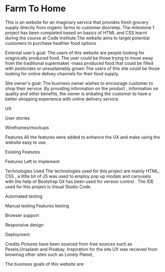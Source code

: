 # Farm To Home
 This is an website for an imaginary service that provides fresh grocery supply directly from  organic farms to customer doorstep.
 The milestone 1 project has been completed based on basics of HTML and CSS  learnt during the course at Code Institute.The website aims to target potential customers to purchase healhier food options


External user’s goal:
The users of this website are people looking for oragnically produced food.
The user could be those trying to move away from the traditional supermaket -mass produced food that could be filled with pesticides or unsustainably grown
The users of this site could be those looking for online delivey channels for their food supply.

Site owner's goal:
The business owner wishes to encourage customer to shop their service .By providing information on the product , information on quality and other benefits, the owner is enbaling the customer to have a better shopping experience with online delivery service.

UX

User stories


Wireframes/mockups


Features
All the features were added to enhance the UX and make using the website easy to use.

Existing Features

Features Left to Implement

Technologies Used
 The technologies used for this project are mainly HTML, CSS , a little bit of JS was used to employ pop up modals and carousels with the help of Bootstrap
 Git has been used for version control .
 The IDE used for this project is Visual Studio Code.
 
 Automated testing


 Manual testing
Features testing

Browser support

Responsive design

Deployment

Credits
 Pictures have been sourced from free sources such as Pexels,Unsplash and Pixabay.
 Inspiration for the site UX was recieved from browinsg other sites such as Lonely Planet, 

 
 The business goals of this website are:


